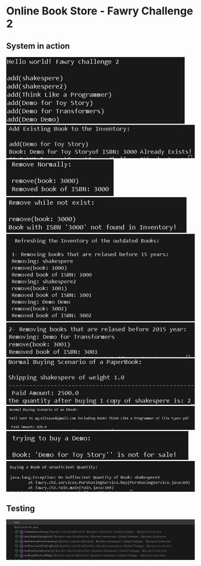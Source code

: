 # Online Book Store - Fawry Challenge 2

## System in action

<img src="https://github.com/AbdallahGasem/Fawry-Challenge2/blob/main/planning/Kickstart.png" />
<img src="https://github.com/AbdallahGasem/Fawry-Challenge2/blob/main/planning/AddExBookToInv.png" />
<img src="https://github.com/AbdallahGasem/Fawry-Challenge2/blob/main/planning/NormalRemove.png" />
<img src="https://github.com/AbdallahGasem/Fawry-Challenge2/blob/main/planning/RemoveNotExist.png" />
<img src="https://github.com/AbdallahGasem/Fawry-Challenge2/blob/main/planning/Refresh1-years.png" />
<img src="https://github.com/AbdallahGasem/Fawry-Challenge2/blob/main/planning/Refresh2-Year.png" />
<img src="https://github.com/AbdallahGasem/Fawry-Challenge2/blob/main/planning/BuyPaperBook-Normal-CheckQty.png" />
<img src="https://github.com/AbdallahGasem/Fawry-Challenge2/blob/main/planning/BuyEbook-Normal.png" />
<img src="https://github.com/AbdallahGasem/Fawry-Challenge2/blob/main/planning/BuyDemo.png" />
<img src="https://github.com/AbdallahGasem/Fawry-Challenge2/blob/main/planning/UnSuffThrowError.png" />

## Testing

<img src="https://github.com/AbdallahGasem/Fawry-Challenge2/blob/main/planning/Tests.png" />

